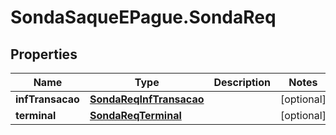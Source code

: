 # SondaSaqueEPague.SondaReq

## Properties
Name | Type | Description | Notes
------------ | ------------- | ------------- | -------------
**infTransacao** | [**SondaReqInfTransacao**](SondaReqInfTransacao.md) |  | [optional] 
**terminal** | [**SondaReqTerminal**](SondaReqTerminal.md) |  | [optional] 


